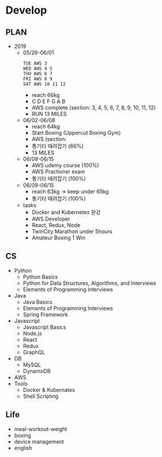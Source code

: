 # Develop

## PLAN
* 2019
  * 05/26-06/01
    ```
    TUE AWS 3
    WED AWS 4 5
    THU AWS 6 7 
    FRI AWS 8 9
    SAT AWS 10 11 12
    ```
    * reach 66kg
    * C D E F G A B
    * AWS complete (section: 3, 4, 5, 6, 7, 8, 9, 10, 11, 12)
    * RUN 13 MILES
  * 06/02-06/08
    * reach 64kg
    * Start Boxing (Uppercut Boxing Gym)
    * AWS (section: 
    * 통기타 때려잡기 (66%)
    * 13 MILES
  * 06/09-06/15
    * AWS udemy course (100%)
    * AWS Practioner exam
    * 통기타 때려잡기 (100%)
  * 06/09-06/15
    * reach 63kg -> keep under 65kg
    * 통기타 때려잡기 (100%)
  * tasks
    * Docker and Kubernetes 완강
    * AWS Developer
    * React, Redux, Node
    * TwinCity Marathon under 5hours
    * Amateur Boxing 1 Win

## CS
* Python
  * Python Basics
  * Python for Data Structures, Algorithms, and Interviews
  * Elements of Programming Interviews
* Java
  * Java Basics
  * Elements of Programming Interviews
  * Spring Framework
* Javascript
  * Javascript Basics
  * Node.js
  * React
  * Redux
  * GraphQL
* DB
  * MySQL
  * DynamoDB
* AWS
* Tools
  * Docker & Kubernates
  * Shell Scripting
  
## Life
* meal-workout-weight
* boxing
* device management
* english
